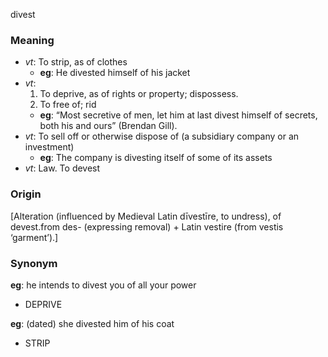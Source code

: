 divest
### Meaning
+ _vt_: To strip, as of clothes
	+ __eg__: He divested himself of his jacket
+ _vt_: 
   1. To deprive, as of rights or property; dispossess.
   2. To free of; rid
	+ __eg__: “Most secretive of men, let him at last divest himself of secrets, both his and ours” (Brendan Gill).
+ _vt_: To sell off or otherwise dispose of (a subsidiary company or an investment)
	+ __eg__: The company is divesting itself of some of its assets
+ _vt_: Law. To devest

### Origin

[Alteration (influenced by Medieval Latin dīvestīre, to undress), of devest.from des- (expressing removal) + Latin vestire (from vestis ‘garment’).]

### Synonym

__eg__: he intends to divest you of all your power

+ DEPRIVE

__eg__: (dated) she divested him of his coat

+ STRIP


